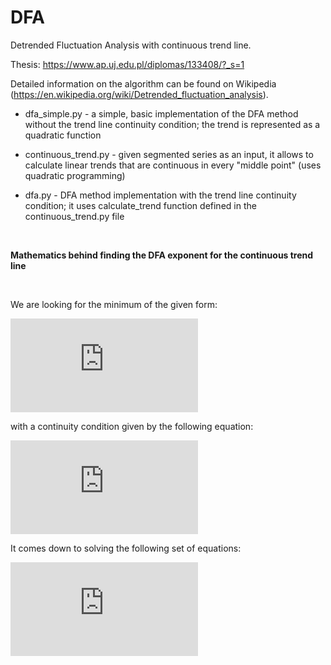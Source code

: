# DFA

Detrended Fluctuation Analysis with continuous trend line.

Thesis: https://www.ap.uj.edu.pl/diplomas/133408/?_s=1

Detailed information on the algorithm can be found on Wikipedia (https://en.wikipedia.org/wiki/Detrended_fluctuation_analysis).

* dfa_simple.py - a simple, basic implementation of the DFA method without the trend line continuity condition; the trend is represented as a quadratic function

* continuous_trend.py - given segmented series as an input, it allows to calculate linear trends that are continuous in every "middle point" (uses quadratic programming)

* dfa.py - DFA method implementation with the trend line continuity condition; it uses calculate_trend function defined in the continuous_trend.py file

<br>

<b>Mathematics behind finding the DFA exponent for the continuous trend line</b>

<br>

We are looking for the minimum of the given form:


![form](http://latex.codecogs.com/png.latex?%5Cdpi%7B150%7D%20F%20%3D%20%5Cfrac%7B1%7D%7B2%7Dp%5ETQp%20&plus;%20c%5ETp)

with a continuity condition given by the following equation:

![condition](http://latex.codecogs.com/png.latex?%5Cdpi%7B150%7D%20Ep%20%3D%20d)

It comes down to solving the following set of equations:

![equations](http://latex.codecogs.com/png.latex?%5Cdpi%7B150%7D%20%5Cbegin%7Bbmatrix%7D%20Q%20%26%20E%5ET%20%5C%5C%20E%20%26%200%20%5Cend%7Bbmatrix%7D%20%5Cbegin%7Bbmatrix%7D%20p%20%5C%5C%20%5Clambda%20%5Cend%7Bbmatrix%7D%20%3D%20%5Cbegin%7Bbmatrix%7D%20-c%20%5C%5C%20d%20%5Cend%7Bbmatrix%7D)
